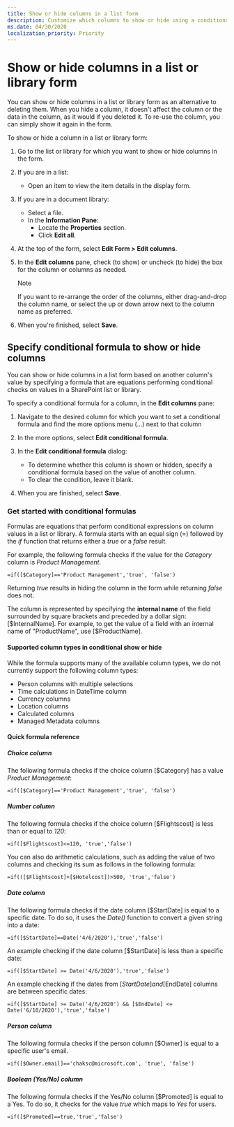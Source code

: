 ```yaml
---
title: Show or hide columns in a list form
description: Customize which columns to show or hide using a conditional formula in the list form by constructing a simple formula that are equations performing conditional checks on values in a SharePoint list or library.
ms.date: 04/30/2020
localization_priority: Priority
---
```


# Show or hide columns in a list or library form

You can show or hide columns in a list or library form as an alternative to deleting them. When you hide a column, it doesn't affect the column or the data in the column, as it would if you deleted it. To re-use the column, you can simply show it again in the form.

To show or hide a column in a list or library form:

1. Go to the list or library for which you want to show or hide columns in the form.
1. If you are in a list:

    - Open an item to view the item details in the display form.

1. If you are in a document library:

    - Select a file.
    - In the **Information Pane**:
        - Locate the **Properties** section.
        - Click **Edit all**.

1. At the top of the form, select **Edit Form > Edit columns**.
1. In the **Edit columns** pane, check (to show) or uncheck (to hide) the box for the column or columns as needed.

    > [!NOTE]
    > If you want to re-arrange the order of the columns, either drag-and-drop the column name, or select the up or down arrow next to the column name as preferred.

1. When you're finished, select **Save**.

## Specify conditional formula to show or hide columns

You can show or hide columns in a list form based on another column's value by specifying a formula that are equations performing conditional checks on values in a SharePoint list or library.

To specify a conditional formula for a column, in the **Edit columns** pane:

1. Navigate to the desired column for which you want to set a conditional formula and find the more options menu (...) next to that column
1. In the more options, select **Edit conditional formula**.
1. In the **Edit conditional formula** dialog:
    - To determine whether this column is shown or hidden, specify a conditional formula based on the value of another column.
    - To clear the condition, leave it blank.

1. When you are finished, select **Save**.

### Get started with conditional formulas

Formulas are equations that perform conditional expressions on column values in a list or library. A formula starts with an equal sign (=) followed by the _if_ function that returns either a _true_ or a _false_ result.

For example, the following formula checks if the value for the *Category* column is *Product Management*.

```
=if([$Category]=='Product Management','true', 'false')
```

Returning _true_ results in hiding the column in the form while returning _false_ does not.

The column is represented by specifying the **internal name** of the field surrounded by square brackets and preceded by a dollar sign: [$InternalName]. For example, to get the value of a field with an internal name of "ProductName", use [$ProductName].

#### Supported column types in conditional show or hide

While the formula supports many of the available column types, we do not currently support the following column types:

* Person columns with multiple selections
* Time calculations in DateTime column
* Currency columns
* Location columns
* Calculated columns
* Managed Metadata columns

#### Quick formula reference

##### Choice column

The following formula checks if the choice column [$Category] has a value *Product Management*:

```
=if([$Category]=='Product Management','true', 'false')
```

##### Number column

The following formula checks if the choice column [$Flightscost] is less than or equal to *120*:

```
=if([$Flightscost]<=120, 'true','false')
```

You can also do arithmetic calculations, such as adding the value of two columns and checking its sum as follows in the following formula:

```
=if(([$Flightscost]+[$Hotelcost])>500, 'true','false')
```

##### Date column

The following formula checks if the date column [$StartDate] is equal to a specific date. To do so, it uses the *Date()* function to convert a given string into a date:

```
=if([$StartDate]==Date('4/6/2020'),'true','false')
```

An example checking if the date column [$StartDate] is less than a specific date:

```
=if([$StartDate] >= Date('4/6/2020'),'true','false')
```

An example checking if the dates from [$StartDate] and [$EndDate] columns are between specific dates:

```
=if([$StartDate] >= Date('4/6/2020') && [$EndDate] <= Date('6/10/2020'),'true','false')
```

##### Person column

The following formula checks if the person column [$Owner] is equal to a specific user's email.

```
=if([$Owner.email]=='chaksc@microsoft.com', 'true', 'false')
```

##### Boolean (Yes/No) column

The following formula checks if the Yes/No column [$Promoted] is equal to a Yes. To do so, it checks for the value _true_ which maps to _Yes_ for users. 

```
=if([$Promoted]==true,'true','false')
```


